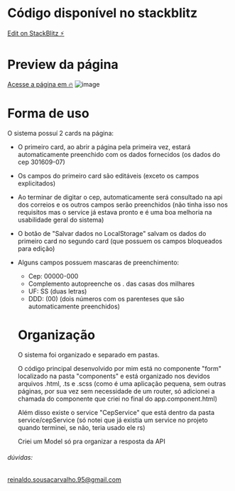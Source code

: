 # Código disponível no stackblitz

[Edit on StackBlitz ⚡️](https://stackblitz.com/edit/bdmg-angular-sffslp)

# Preview da página

[Acesse a página em 🔥](https://bdmg-angular-sffslp.stackblitz.io/)
![image](https://user-images.githubusercontent.com/18272944/232879736-36325f6a-8537-4b5c-ae1a-c8337c1ebde7.png)

# Forma de uso
O sistema possuí 2 cards na página:

- O primeiro card, ao abrir a página pela primeira vez, estará automaticamente preenchido com os dados fornecidos (os dados do cep 301609-07)
- Os campos do primeiro card são editáveis (exceto os campos explicitados)
- Ao terminar de digitar o cep, automaticamente será consultado na api dos correios e os outros campos serão preenchidos (não tinha isso nos requisitos mas o service já estava pronto e é uma boa melhoria na usabilidade geral do sistema)
- O botão de "Salvar dados no LocalStorage" salvam os dados do primeiro card no segundo card (que possuem os campos bloqueados para edição)
- Alguns campos possuem mascaras de preenchimento:
  - Cep: 00000-000
  - Complemento autopreenche os . das casas dos milhares
  - UF: SS (duas letras)
  - DDD: (00) (dois números com os parenteses que são automaticamente preenchidos)
  
  # Organização
  O sistema foi organizado e separado em pastas.
  
  O código principal desenvolvido por mim está no componente "form" localizado na pasta "components" e está organizado nos devidos arquivos .html, .ts e .scss (como é uma aplicação pequena, sem outras páginas, por sua vez sem necessidade de um router, só adicionei a chamada do componente que criei no final do app.component.html)
  
  Além disso existe o service "CepService" que está dentro da pasta service/cepService (só notei que já existia um service no projeto quando terminei, se não, teria usado ele rs)
  
  Criei um Model só pra organizar a resposta da API

###### dúvidas:
<reinaldo.sousacarvalho.95@gmail.com>

